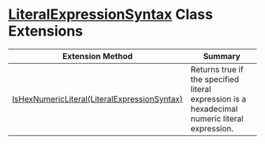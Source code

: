 # [LiteralExpressionSyntax](https://docs.microsoft.com/en-us/dotnet/api/microsoft.codeanalysis.csharp.syntax.literalexpressionsyntax) Class Extensions

| Extension Method | Summary |
| ---------------- | ------- |
| [IsHexNumericLiteral(LiteralExpressionSyntax)](../../../../../Roslynator/CSharp/SyntaxExtensions/IsHexNumericLiteral/README.md) | Returns true if the specified literal expression is a hexadecimal numeric literal expression\. |

